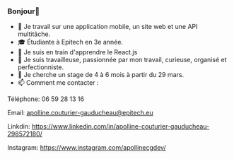 ### Bonjour👋

- 🔭 Je travail sur une application mobile, un site web et une API multitâche.
- :mortar_board: Étudiante à Epitech en 3e année.
- 🌱 Je suis en train d'apprendre le React.js
- :bust_in_silhouette: Je suis travailleuse, passionnée par mon travail, curieuse, organisé et perfectionniste.
- :briefcase: Je cherche un stage de 4 à 6 mois à partir du 29 mars.
- 📫 Comment me contacter : 

Téléphone: 06 59 28 13 16

Email: apolline.couturier-gauducheau@epitech.eu

Linkdin: https://www.linkedin.com/in/apolline-couturier-gauducheau-298572180/

Instagram: https://www.instagram.com/apollinecgdev/
